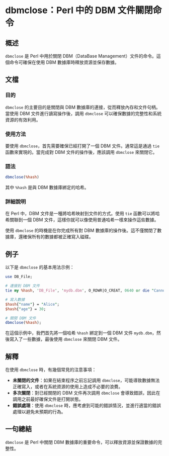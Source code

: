 <!--
Meta Description: # dbmclose：Perl 中的 DBM 文件關閉命令 ## 概述 `dbmclose` 是 Perl 中用於關閉 DBM（DataBase Management）文件的命令。這個命令可確保在使用 DBM 數據庫時釋放資源並保存數據。 ## 文檔 ### 目的 `dbmclose` 的主要目的是...
Meta Keywords: dbm, dbmclose, hash, perl, tie
-->

# dbmclose：Perl 中的 DBM 文件關閉命令

## 概述
`dbmclose` 是 Perl 中用於關閉 DBM（DataBase Management）文件的命令。這個命令可確保在使用 DBM 數據庫時釋放資源並保存數據。

## 文檔
### 目的
`dbmclose` 的主要目的是關閉與 DBM 數據庫的連接，從而釋放內存和文件句柄。當使用 DBM 文件進行讀寫操作後，調用 `dbmclose` 可以確保數據的完整性和系統資源的有效利用。

### 使用方法
要使用 `dbmclose`，首先需要確保已經打開了一個 DBM 文件。通常這是通過 `tie` 函數來實現的。當完成對 DBM 文件的操作後，應該調用 `dbmclose` 來關閉它。

### 語法
```perl
dbmclose(%hash)
```
其中 `%hash` 是與 DBM 數據庫綁定的哈希。

### 詳細說明
在 Perl 中，DBM 文件是一種將哈希映射到文件的方式。使用 `tie` 函數可以將哈希關聯到一個 DBM 文件，這樣你就可以像使用普通哈希一樣來操作這些數據。

使用 `dbmclose` 的時機是在你完成所有對 DBM 數據庫的操作後。這不僅關閉了數據庫，還確保所有的數據都被正確寫入磁碟。

## 例子
以下是 `dbmclose` 的基本用法示例：

```perl
use DB_File;

# 連接到 DBM 文件
tie my %hash, 'DB_File', 'mydb.dbm', O_RDWR|O_CREAT, 0640 or die "Cannot open mydb.dbm: $!";

# 寫入數據
$hash{"name"} = "Alice";
$hash{"age"} = 30;

# 關閉 DBM 文件
dbmclose(%hash);
```

在這個示例中，我們首先將一個哈希 `%hash` 綁定到一個 DBM 文件 `mydb.dbm`，然後寫入了一些數據，最後使用 `dbmclose` 來關閉 DBM 文件。

## 解釋
在使用 `dbmclose` 時，有幾個常見的注意事項：

- **未關閉的文件**：如果在結束程序之前忘記調用 `dbmclose`，可能導致數據無法正確寫入，或者在系統資源的使用上造成不必要的浪費。
- **多次關閉**：對已經關閉的 DBM 文件再次調用 `dbmclose` 會導致錯誤，因此在調用之前最好確保文件是打開狀態。
- **錯誤處理**：使用 `dbmclose` 時，應考慮到可能的錯誤情況，並進行適當的錯誤處理以避免未預期的行為。

## 一句總結
`dbmclose` 是 Perl 中關閉 DBM 數據庫的重要命令，可以釋放資源並保證數據的完整性。
